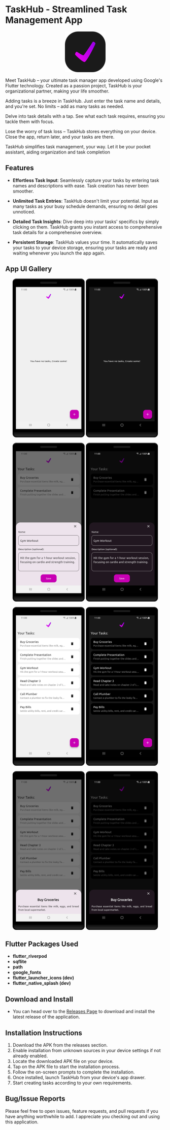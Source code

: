 
# TaskHub - Streamlined Task Management App

<p align="center">
  <img width="128" height="128" src="./assets/readme/app_logo.png">
</p>

Meet TaskHub – your ultimate task manager app developed using Google's Flutter technology. Created as a passion project, TaskHub is your organizational partner, making your life smoother.

Adding tasks is a breeze in TaskHub. Just enter the task name and details, and you're set. No limits – add as many tasks as needed.

Delve into task details with a tap. See what each task requires, ensuring you tackle them with focus.

Lose the worry of task loss – TaskHub stores everything on your device. Close the app, return later, and your tasks are there.

TaskHub simplifies task management, your way. Let it be your pocket assistant, aiding organization and task completion

## Features

- **Effortless Task Input**: Seamlessly capture your tasks by entering task names and descriptions with ease. Task creation has never been smoother.

- **Unlimited Task Entries**: TaskHub doesn't limit your potential. Input as many tasks as your busy schedule demands, ensuring no detail goes unnoticed.

- **Detailed Task Insights**: Dive deep into your tasks' specifics by simply clicking on them. TaskHub grants you instant access to comprehensive task details for a comprehensive overview.

- **Persistent Storage**: TaskHub values your time. It automatically saves your tasks to your device storage, ensuring your tasks are ready and waiting whenever you launch the app again.

## App UI Gallery

<p align="center">
  <img width=45%" height="auto" src="./assets/readme/empty_tasks_light.png">
  <img width="45%" height="auto" src="./assets/readme/empty_tasks_dark.png">
</p>
<p align="center">
  <img width="45%" height="auto" src="./assets/readme/add_task_light.png">
   <img width="45%" height="auto" src="./assets/readme/add_task_dark.png">
</p>
<p align="center">
  <img width="45%" height="auto" src="./assets/readme/task_list_light.png">
  <img width="45%" height="auto" src="./assets/readme/task_list_dark.png">
</p>
<p align="center">
  <img width="45%" height="auto" src="./assets/readme/task_detail_light.png">
  <img width="45%" height="auto" src="./assets/readme/task_detail_dark.png">
</p>

## Flutter Packages Used
  - **flutter_riverpod**
  - **sqflite**
  - **path**
  - **google_fonts**
  - **flutter_launcher_icons (dev)**
  - **flutter_native_splash (dev)**

## Download and Install

- You can head over to the [Releases Page](https://github.com/JahanzaibZ/TaskHub/releases) to download and install the latest release of the application.

## Installation Instructions

1. Download the <!--appropriate--> APK <!--for your device's architecture--> from the <!--above--> releases section.
2. Enable installation from unknown sources in your device settings if not already enabled.
3. Locate the downloaded APK file on your device.
4. Tap on the APK file to start the installation process.
5. Follow the on-screen prompts to complete the installation.
6. Once installed, launch TaskHub from your device's app drawer.
7. Start creating tasks according to your own requirements.

## Bug/Issue Reports

Please feel free to open issues, feature requests, and pull requests if you have anything worthwhile to add. I appreciate you checking out and using this application.
